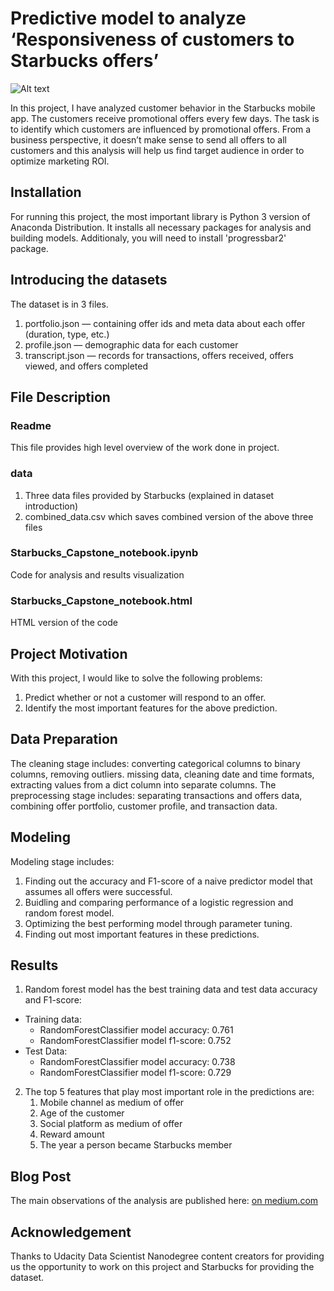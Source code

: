 # Predictive model to analyze ‘Responsiveness of customers to Starbucks offers’
![Alt text](https://www.bakingbusiness.com/ext/resources/2019/4/04292019/StarbucksRewardsApp_Lead.jpg?1556306856=true "Starbucks-Capstone-Project")

In this project, I have analyzed customer behavior in the Starbucks mobile app. The customers receive promotional offers every few days. The task is to identify which customers are influenced by promotional offers. From a business perspective, it doesn’t make sense to send all offers to all customers and this analysis will help us find target audience in order to optimize marketing ROI.
## Installation
For running this project, the most important library is Python 3 version of Anaconda Distribution. It installs all necessary packages for analysis and building models. Additionaly, you will need to install 'progressbar2' package.
## Introducing the datasets
The dataset is in 3 files. 
  1. portfolio.json — containing offer ids and meta data about each offer (duration, type, etc.)
  2. profile.json — demographic data for each customer
  3. transcript.json — records for transactions, offers received, offers viewed, and offers completed
## File Description
### Readme
This file provides high level overview of the work done in project.
### data
1. Three data files provided by Starbucks (explained in dataset introduction)
2. combined_data.csv which saves combined version of the above three files
### Starbucks_Capstone_notebook.ipynb
Code for analysis and results visualization
### Starbucks_Capstone_notebook.html
HTML version of the code
## Project Motivation
With this project, I would like to solve the following problems:
1. Predict whether or not a customer will respond to an offer.
2. Identify the most important features for the above prediction.
## Data Preparation
The cleaning stage includes: converting categorical columns to binary columns, removing outliers. missing data, cleaning date and time formats, extracting values from a dict column into separate columns.
The preprocessing stage includes: separating transactions and offers data, combining offer portfolio, customer profile, and transaction data.
## Modeling
Modeling stage includes: 
1. Finding out the accuracy and F1-score of a naive predictor model that assumes all offers were successful. 
2. Buidling and comparing performance of a logistic regression and random forest model. 
3. Optimizing the best performing model through parameter tuning.
4. Finding out most important features in these predictions.
## Results
1. Random forest model has the best training data and test data accuracy and F1-score: 
  * Training data:
    * RandomForestClassifier model accuracy: 0.761
    * RandomForestClassifier model f1-score: 0.752 
  * Test Data:
    * RandomForestClassifier model accuracy: 0.738
    * RandomForestClassifier model f1-score: 0.729
    
2. The top 5 features that play most important role in the predictions are:
    1. Mobile channel as medium of offer
    2. Age of the customer
    3. Social platform as medium of offer
    4. Reward amount
    5. The year a person became Starbucks member
## Blog Post
The main observations of the analysis are published here: [on medium.com](https://medium.com/starbucks-capstone-project/introduction-490213b1f474)
## Acknowledgement
Thanks to Udacity Data Scientist Nanodegree content creators for providing us the opportunity to work on this project and Starbucks for providing the dataset.
